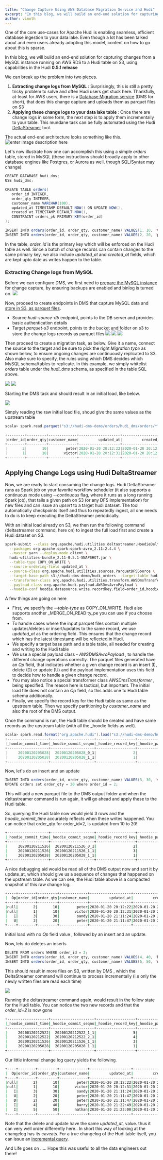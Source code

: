 ```yaml
---
title: "Change Capture Using AWS Database Migration Service and Hudi"
excerpt: "In this blog, we will build an end-end solution for capturing changes from a MySQL instance running on AWS RDS to a Hudi table on S3, using capabilities in the Hudi 0.5.1 release."
author: vinoth
---
```


One of the core use-cases for Apache Hudi is enabling seamless, efficient database ingestion to your data lake. Even though a lot has been talked about and even users already adopting this model, content on how to go about this is sparse.

In this blog, we will build an end-end solution for capturing changes from a MySQL instance running on AWS RDS to a Hudi table on S3, using capabilities in the Hudi  **0.5.1 release**

  

We can break up the problem into two pieces.

1.  **Extracting change logs from MySQL**  : Surprisingly, this is still a pretty tricky problem to solve and often Hudi users get stuck here. Thankfully, at-least for AWS users, there is a  [Database Migration service](https://aws.amazon.com/dms/)  (DMS for short), that does this change capture and uploads them as parquet files on S3
2.  **Applying these change logs to your data lake table**  : Once there are change logs in some form, the next step is to apply them incrementally to your table. This mundane task can be fully automated using the Hudi  [DeltaStreamer](http://hudi.apache.org/docs/writing_data.html#deltastreamer)  tool.

  

The actual end-end architecture looks something like this.
![enter image description here](/assets/images/blog/change-capture-architecture.png)

Let's now illustrate how one can accomplish this using a simple _orders_ table, stored in MySQL (these instructions should broadly apply to other database engines like Postgres, or Aurora as well, though SQL/Syntax may change)

```java
CREATE DATABASE hudi_dms;
USE hudi_dms;
     
CREATE TABLE orders(
   order_id INTEGER,
   order_qty INTEGER,
   customer_name VARCHAR(100),
   updated_at TIMESTAMP DEFAULT NOW() ON UPDATE NOW(),
   created_at TIMESTAMP DEFAULT NOW(),
   CONSTRAINT orders_pk PRIMARY KEY(order_id)
);
 
INSERT INTO orders(order_id, order_qty, customer_name) VALUES(1, 10, 'victor');
INSERT INTO orders(order_id, order_qty, customer_name) VALUES(2, 20, 'peter');
```

In the table, _order_id_ is the primary key which will be enforced on the Hudi table as well. Since a batch of change records can contain changes to the same primary key, we also include _updated_at_ and _created_at_ fields, which are kept upto date as writes happen to the table.

### Extracting Change logs from MySQL

Before we can configure DMS, we first need to [prepare the MySQL instance](https://aws.amazon.com/premiumsupport/knowledge-center/enable-binary-logging-aurora/)  for change capture, by ensuring backups are enabled and binlog is turned on.
![](/assets/images/blog/change-logs-mysql.png)

Now, proceed to create endpoints in DMS that capture MySQL data and  [store in S3, as parquet files](https://docs.aws.amazon.com/dms/latest/userguide/CHAP_Target.S3.html).

-   Source _hudi-source-db_ endpoint, points to the DB server and provides basic authentication details
-   Target _parquet-s3_ endpoint, points to the bucket and folder on s3 to store the change logs records as parquet files
![](/assets/images/blog/s3-endpoint-configuration-1.png)
![](/assets/images/blog/s3-endpoint-configuration-2.png)
![](/assets/images/blog/s3-endpoint-list.png)

Then proceed to create a migration task, as below. Give it a name, connect the source to the target and be sure to pick the right _Migration type_ as shown below, to ensure ongoing changes are continuously replicated to S3. Also make sure to specify, the rules using which DMS decides which MySQL schema/tables to replicate. In this example, we simply whitelist _orders_ table under the _hudi_dms_ schema, as specified in the table SQL above.

![](/assets/images/blog/s3-migration-task-1.png)
![](/assets/images/blog/s3-migration-task-2.png)

Starting the DMS task and should result in an initial load, like below.

![](/assets/images/blog/dms-task.png)

Simply reading the raw initial load file, shoud give the same values as the upstream table

```scala
scala> spark.read.parquet("s3://hudi-dms-demo/orders/hudi_dms/orders/*").sort("updated_at").show
 
+--------+---------+-------------+-------------------+-------------------+
|order_id|order_qty|customer_name|         updated_at|         created_at|
+--------+---------+-------------+-------------------+-------------------+
|       2|       10|        peter|2020-01-20 20:12:22|2020-01-20 20:12:22|
|       1|       10|       victor|2020-01-20 20:12:31|2020-01-20 20:12:31|
+--------+---------+-------------+-------------------+-------------------+

```

## Applying Change Logs using Hudi DeltaStreamer

Now, we are ready to start consuming the change logs. Hudi DeltaStreamer runs as Spark job on your favorite workflow scheduler (it also supports a continuous mode using _--continuous_ flag, where it runs as a long running Spark job), that tails a given path on S3 (or any DFS implementation) for new files and can issue an _upsert_ to a target hudi dataset. The tool automatically checkpoints itself and thus to repeatedly ingest, all one needs to do is to keep executing the DeltaStreamer periodically.

With an initial load already on S3, we then run the following command (deltastreamer command, here on) to ingest the full load first and create a Hudi dataset on S3.

```bash
spark-submit --class org.apache.hudi.utilities.deltastreamer.HoodieDeltaStreamer  \
  --packages org.apache.spark:spark-avro_2.11:2.4.4 \
  --master yarn --deploy-mode client \
  hudi-utilities-bundle_2.11-0.5.1-SNAPSHOT.jar \
  --table-type COPY_ON_WRITE \
  --source-ordering-field updated_at \
  --source-class org.apache.hudi.utilities.sources.ParquetDFSSource \
  --target-base-path s3://hudi-dms-demo/hudi_orders --target-table hudi_orders \
  --transformer-class org.apache.hudi.utilities.transform.AWSDmsTransformer \
  --payload-class org.apache.hudi.payload.AWSDmsAvroPayload \
  --hoodie-conf hoodie.datasource.write.recordkey.field=order_id,hoodie.datasource.write.partitionpath.field=customer_name,hoodie.deltastreamer.source.dfs.root=s3://hudi-dms-demo/orders/hudi_dms/orders
```

A few things are going on here

-   First, we specify the _--table-type_ as COPY_ON_WRITE. Hudi also supports another _MERGE_ON_READ ty_pe you can use if you choose from.
-   To handle cases where the input parquet files contain multiple updates/deletes or insert/updates to the same record, we use _updated_at_ as the ordering field. This ensures that the change record which has the latest timestamp will be reflected in Hudi.
-   We specify a target base path and a table table, all needed for creating and writing to the Hudi table
-   We use a special payload class - _AWSDMSAvroPayload_ , to handle the different change operations correctly. The parquet files generated have an _Op_ field, that indicates whether a given change record is an insert (I), delete (D) or update (U) and the payload implementation uses this field to decide how to handle a given change record.
-   You may also notice a special transformer class _AWSDmsTransformer_ , being specified. The reason here is tactical, but important. The initial load file does not contain an _Op_ field, so this adds one to Hudi table schema additionally.
-   Finally, we specify the record key for the Hudi table as same as the upstream table. Then we specify partitioning by _customer_name_  and also the root of the DMS output.

Once the command is run, the Hudi table should be created and have same records as the upstream table (with all the _hoodie fields as well).

```scala
scala> spark.read.format("org.apache.hudi").load("s3://hudi-dms-demo/hudi_orders/*/*.parquet").show
+-------------------+--------------------+------------------+----------------------+--------------------+--------+---------+-------------+-------------------+-------------------+---+
|_hoodie_commit_time|_hoodie_commit_seqno|_hoodie_record_key|_hoodie_partition_path|   _hoodie_file_name|order_id|order_qty|customer_name|         updated_at|         created_at| Op|
+-------------------+--------------------+------------------+----------------------+--------------------+--------+---------+-------------+-------------------+-------------------+---+
|     20200120205028|  20200120205028_0_1|                 2|                 peter|af9a2525-a486-40e...|       2|       10|        peter|2020-01-20 20:12:22|2020-01-20 20:12:22|   |
|     20200120205028|  20200120205028_1_1|                 1|                victor|8e431ece-d51c-4c7...|       1|       10|       victor|2020-01-20 20:12:31|2020-01-20 20:12:31|   |
+-------------------+--------------------+------------------+----------------------+--------------------+--------+---------+-------------+-------------------+-------------------+---+
```

Now, let's do an insert and an update

```java
INSERT INTO orders(order_id, order_qty, customer_name) VALUES(3, 30, 'sandy');
UPDATE orders set order_qty = 20 where order_id = 2;
```

This will add a new parquet file to the DMS output folder and when the deltastreamer command is run again, it will go ahead and apply these to the Hudi table.

So, querying the Hudi table now would yield 3 rows and the _hoodie_commit_time_ accurately reflects when these writes happened. You can notice that order_qty for order_id=2, is updated from 10 to 20!

```bash
+-------------------+--------------------+------------------+----------------------+--------------------+---+--------+---------+-------------+-------------------+-------------------+
|_hoodie_commit_time|_hoodie_commit_seqno|_hoodie_record_key|_hoodie_partition_path|   _hoodie_file_name| Op|order_id|order_qty|customer_name|         updated_at|         created_at|
+-------------------+--------------------+------------------+----------------------+--------------------+---+--------+---------+-------------+-------------------+-------------------+
|     20200120211526|  20200120211526_0_1|                 2|                 peter|af9a2525-a486-40e...|  U|       2|       20|        peter|2020-01-20 21:11:47|2020-01-20 20:12:22|
|     20200120211526|  20200120211526_1_1|                 3|                 sandy|566eb34a-e2c5-44b...|  I|       3|       30|        sandy|2020-01-20 21:11:24|2020-01-20 21:11:24|
|     20200120205028|  20200120205028_1_1|                 1|                victor|8e431ece-d51c-4c7...|   |       1|       10|       victor|2020-01-20 20:12:31|2020-01-20 20:12:31|
+-------------------+--------------------+------------------+----------------------+--------------------+---+--------+---------+-------------+-------------------+-------------------+
```

A nice debugging aid would be read all of the DMS output now and sort it by update_at, which should give us a sequence of changes that happened on the upstream table. As we can see, the Hudi table above is a compacted snapshot of this raw change log.

```bash
+----+--------+---------+-------------+-------------------+-------------------+
|  Op|order_id|order_qty|customer_name|         updated_at|         created_at|
+----+--------+---------+-------------+-------------------+-------------------+
|null|       2|       10|        peter|2020-01-20 20:12:22|2020-01-20 20:12:22|
|null|       1|       10|       victor|2020-01-20 20:12:31|2020-01-20 20:12:31|
|   I|       3|       30|        sandy|2020-01-20 21:11:24|2020-01-20 21:11:24|
|   U|       2|       20|        peter|2020-01-20 21:11:47|2020-01-20 20:12:22|
+----+--------+---------+-------------+-------------------+-------------------+
```

Initial load with no _Op_ field value , followed by an insert and an update.

Now, lets do deletes an inserts

```java
DELETE FROM orders WHERE order_id = 2;
INSERT INTO orders(order_id, order_qty, customer_name) VALUES(4, 40, 'barry');
INSERT INTO orders(order_id, order_qty, customer_name) VALUES(5, 50, 'nathan');
```

This should result in more files on S3, written by DMS , which the DeltaStreamer command will continue to process incrementally (i.e only the newly written files are read each time)

![](/assets/images/blog/dms-demo-files.png)

Running the deltastreamer command again, would result in the follow state for the Hudi table. You can notice the two new records and that the _order_id=2_ is now gone

```bash
+-------------------+--------------------+------------------+----------------------+--------------------+---+--------+---------+-------------+-------------------+-------------------+
|_hoodie_commit_time|_hoodie_commit_seqno|_hoodie_record_key|_hoodie_partition_path|   _hoodie_file_name| Op|order_id|order_qty|customer_name|         updated_at|         created_at|
+-------------------+--------------------+------------------+----------------------+--------------------+---+--------+---------+-------------+-------------------+-------------------+
|     20200120212522|  20200120212522_1_1|                 5|                nathan|3da94b20-c70b-457...|  I|       5|       50|       nathan|2020-01-20 21:23:00|2020-01-20 21:23:00|
|     20200120212522|  20200120212522_2_1|                 4|                 barry|8cc46715-8f0f-48a...|  I|       4|       40|        barry|2020-01-20 21:22:49|2020-01-20 21:22:49|
|     20200120211526|  20200120211526_1_1|                 3|                 sandy|566eb34a-e2c5-44b...|  I|       3|       30|        sandy|2020-01-20 21:11:24|2020-01-20 21:11:24|
|     20200120205028|  20200120205028_1_1|                 1|                victor|8e431ece-d51c-4c7...|   |       1|       10|       victor|2020-01-20 20:12:31|2020-01-20 20:12:31|
+-------------------+--------------------+------------------+----------------------+--------------------+---+--------+---------+-------------+-------------------+-------------------+
```

Our little informal change log query yields the following.

```bash
+----+--------+---------+-------------+-------------------+-------------------+
|  Op|order_id|order_qty|customer_name|         updated_at|         created_at|
+----+--------+---------+-------------+-------------------+-------------------+
|null|       2|       10|        peter|2020-01-20 20:12:22|2020-01-20 20:12:22|
|null|       1|       10|       victor|2020-01-20 20:12:31|2020-01-20 20:12:31|
|   I|       3|       30|        sandy|2020-01-20 21:11:24|2020-01-20 21:11:24|
|   U|       2|       20|        peter|2020-01-20 21:11:47|2020-01-20 20:12:22|
|   D|       2|       20|        peter|2020-01-20 21:11:47|2020-01-20 20:12:22|
|   I|       4|       40|        barry|2020-01-20 21:22:49|2020-01-20 21:22:49|
|   I|       5|       50|       nathan|2020-01-20 21:23:00|2020-01-20 21:23:00|
+----+--------+---------+-------------+-------------------+-------------------+
```

Note that the delete and update have the same _updated_at,_ value. thus it can very well order differently here.. In short this way of looking at the changelog has its caveats. For a true changelog of the Hudi table itself, you can issue an [incremental query](http://hudi.apache.org/docs/querying_data.html).

And Life goes on ..... Hope this was useful to all the data engineers out there!

